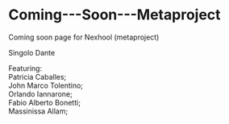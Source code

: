 # Coming---Soon---Metaproject
Coming soon page for Nexhool (metaproject)

Singolo Dante

Featuring: <br>
Patricia Caballes; <br>
John Marco Tolentino;<br>
Orlando Iannarone;<br>
Fabio Alberto Bonetti;<br>
Massinissa Allam;<br>
